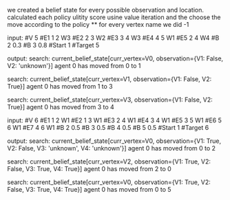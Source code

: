 we created a belief state for every possible observation and location.
calculated each policy ulitity score usine value iteration
and the choose the move according to the policy
** for every vertex name we did -1

input:
#V 5
#E1 1 2 W3
#E2 2 3 W2
#E3 3 4 W3
#E4 4 5 W1
#E5 2 4 W4
#B 2 0.3
#B 3 0.8
#Start 1
#Target 5

output:
search: current_belief_state[curr_vertex=V0, observation={V1: False, V2: 'unknown'}]
agent 0 has moved from 0 to 1

search: current_belief_state[curr_vertex=V1, observation={V1: False, V2: True}]
agent 0 has moved from 1 to 3

search: current_belief_state[curr_vertex=V3, observation={V1: False, V2: True}]
agent 0 has moved from 3 to 4


input:
#V 6
#E1 1 2 W1
#E2 1 3 W1
#E3 2 4 W1
#E4 3 4 W1
#E5 3 5 W1
#E6 5 6 W1
#E7 4 6 W1
#B 2 0.5
#B 3 0.5
#B 4 0.5
#B 5 0.5
#Start 1
#Target 6

output:
search: current_belief_state[curr_vertex=V0, observation={V1: True, V2: False, V3: 'unknown', V4: 'unknown'}]
agent 0 has moved from 0 to 2

search: current_belief_state[curr_vertex=V2, observation={V1: True, V2: False, V3: True, V4: True}]
agent 0 has moved from 2 to 0

search: current_belief_state[curr_vertex=V0, observation={V1: True, V2: False, V3: True, V4: True}]
agent 0 has moved from 0 to 5
